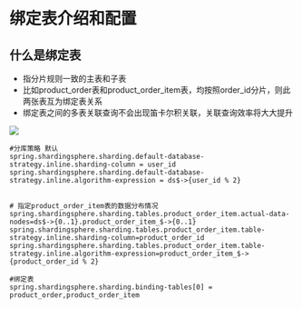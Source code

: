 # 绑定表介绍和配置

## 什么是绑定表

 

- 指分片规则一致的主表和子表
- 比如product_order表和product_order_item表，均按照order_id分片，则此两张表互为绑定表关系
- 绑定表之间的多表关联查询不会出现笛卡尔积关联，关联查询效率将大大提升

![](https://file.xdclass.net/note/2022/shardingjdbc/img/image-20211125120921994.png)

 

```
#分库策略 默认
spring.shardingsphere.sharding.default-database-strategy.inline.sharding-column = user_id
spring.shardingsphere.sharding.default-database-strategy.inline.algorithm-expression = ds$->{user_id % 2}


# 指定product_order_item表的数据分布情况
spring.shardingsphere.sharding.tables.product_order_item.actual-data-nodes=ds$->{0..1}.product_order_item_$->{0..1}
spring.shardingsphere.sharding.tables.product_order_item.table-strategy.inline.sharding-column=product_order_id
spring.shardingsphere.sharding.tables.product_order_item.table-strategy.inline.algorithm-expression=product_order_item_$->{product_order_id % 2}

#绑定表
spring.shardingsphere.sharding.binding‐tables[0] = product_order,product_order_item
```